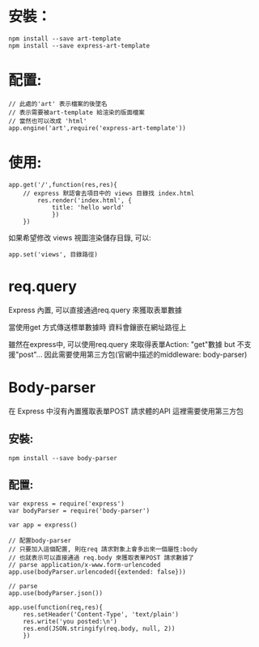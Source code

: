 


# 安裝：
```javascript=
npm install --save art-template
npm install --save express-art-template
```

# 配置:
```javascript=
// 此處的'art' 表示檔案的後墜名
// 表示需要被art-template 給渲染的版面檔案
// 當然也可以改成 'html'
app.engine('art',require('express-art-template'))
```

# 使用:
```javascript= 
app.get('/',function(res,res){
	// express 默認會去項目中的 views 目錄找 index.html
		res.render('index.html', {
			title: 'hello world'
			})
	})
```

如果希望修改 views 視圖渲染儲存目錄, 可以:
```javascript= 
app.set('views', 目錄路徑)
```


# req.query

Express 內置, 可以直接通過req.query 來獲取表單數據

當使用get 方式傳送標單數據時
資料會鑲嵌在網址路徑上

雖然在express中, 可以使用req.query 來取得表單Action: "get"數據
but 不支援"post"... 
因此需要使用第三方包(官網中描述的middleware: body-parser)

# Body-parser

在 Express 中沒有內置獲取表單POST 請求體的API 這裡需要使用第三方包

## 安裝: 
```javascript= 
npm install --save body-parser 
```

## 配置:
```javascript= 
var express = require('express')
var bodyParser = require('body-parser')

var app = express()

// 配置body-parser
// 只要加入這個配置, 則在req 請求對象上會多出來一個屬性:body
// 也就表示可以直接通過 req.body 來獲取表單POST 請求數據了
// parse application/x-www.form-urlencoded
app.use(bodyParser.urlencoded({extended: false}))

// parse
app.use(bodyParser.json())

app.use(function(req,res){
	res.setHeader('Content-Type', 'text/plain')
	res.write('you posted:\n')
	res.end(JSON.stringify(req.body, null, 2))
	})
```







